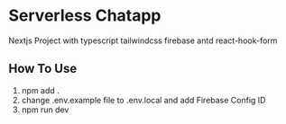 # Serverless Chatapp

Nextjs Project with typescript tailwindcss firebase antd react-hook-form

## How To Use

1. npm add .
2. change .env.example file to .env.local and add Firebase Config ID
3. npm run dev

